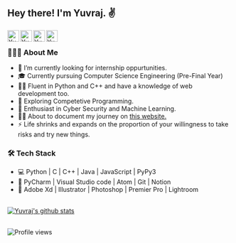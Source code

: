 <h2> Hey there! I'm Yuvraj. ✌️</h2>

<a href="https://www.yuvrajverma.tech">
  <img align="left" alt="Yuvraj's Website" width="26px" src="https://cdn0.iconfinder.com/data/icons/simpline-mix/64/simpline_47-512.png" />
</a>
<a href="https://www.linkedin.com/in/yuvrajverma01/">
  <img align="left" alt="Yuvraj's LinkdeIN" width="26px" src="https://cdn3.iconfinder.com/data/icons/2018-social-media-logotypes/1000/2018_social_media_popular_app_logo_linkedin-512.png" />
</a>
<a href="https://www.instagram.com/yuvrajverma01/">
  <img align="left" alt="Yuvraj's Instagram" width="26px" src="https://cdn3.iconfinder.com/data/icons/2018-social-media-logotypes/1000/2018_social_media_popular_app_logo_instagram-512.png" />
</a>
<a href="https://www.youtube.com/watch?v=3jEZnZD6phQ&t=0s">
  <img align="left" alt="Yuvraj's YouTube" width="26px" src="https://cdn3.iconfinder.com/data/icons/2018-social-media-logotypes/1000/2018_social_media_popular_app_logo_youtube-512.png" />
</a>
<br>
<h3> 👨🏻‍💻 About Me </h3>

- 🔭 I’m currently looking for internship oppurtunities.
- 🎓 Currently pursuing Computer Science Engineering (Pre-Final Year) 
- 👨‍💻 Fluent in Python and C++ and have a knowledge of web development too.
- 🔭 Exploring Competetive Programming.
- 🌱 Enthusiast in Cyber Security and Machine Learning.
- 🏃‍♂️ About to document my journey on [this website.](https://www.youtube.com/watch?v=3jEZnZD6phQ&t=0s)
- ⚡ Life shrinks and expands on the proportion of your willingness to take risks and try new things.

<h3>🛠 Tech Stack</h3>

- 💻 Python | C | C++ | Java | JavaScript | PyPy3
- 🔧 PyCharm | Visual Studio code | Atom | Git | Notion
- 💽 Adobe Xd | Illustrator | Photoshop | Premier Pro | Lightroom

<br>

<a href="https://github.com/yuvrajverma01">
 <img align="center" src="https://github-readme-stats.vercel.app/api?username=yuvrajverma01&show_icons=true&theme=light&line_height=27" alt="Yuvraj's github stats"/>
</a>

<br>
<br>

![Profile views](https://gpvc.arturio.dev/yuvrajverma01) 

